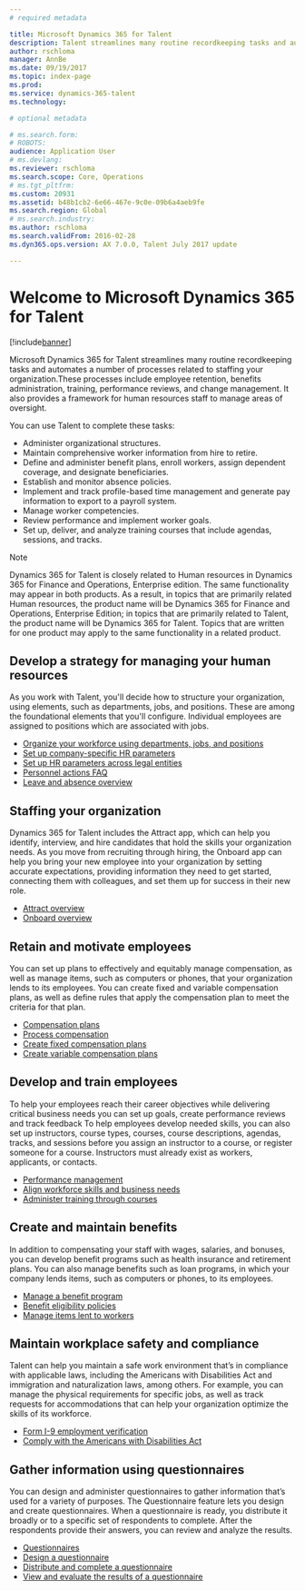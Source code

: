 ```yaml
---
# required metadata

title: Microsoft Dynamics 365 for Talent
description: Talent streamlines many routine recordkeeping tasks and automates a number of processes related to staffing your organization. These processes include employee retention, benefits administration, training, performance reviews, and change management.
author: rschloma
manager: AnnBe
ms.date: 09/19/2017
ms.topic: index-page
ms.prod: 
ms.service: dynamics-365-talent
ms.technology: 

# optional metadata

# ms.search.form: 
# ROBOTS: 
audience: Application User
# ms.devlang: 
ms.reviewer: rschloma
ms.search.scope: Core, Operations
# ms.tgt_pltfrm: 
ms.custom: 20931
ms.assetid: b48b1cb2-6e66-467e-9c0e-09b6a4aeb9fe
ms.search.region: Global
# ms.search.industry: 
ms.author: rschloma
ms.search.validFrom: 2016-02-28
ms.dyn365.ops.version: AX 7.0.0, Talent July 2017 update

---
```


# Welcome to Microsoft Dynamics 365 for Talent

[!include[banner](includes/banner.md)]

Microsoft Dynamics 365 for Talent streamlines many routine recordkeeping tasks and automates a number of processes related to staffing your organization.These processes include employee retention, benefits administration, training, performance reviews, and change management. It also provides a framework for human resources staff to manage areas of oversight.

You can use Talent to complete these tasks:

+ Administer organizational structures.
+ Maintain comprehensive worker information from hire to retire.
+ Define and administer benefit plans, enroll workers, assign dependent coverage, and designate beneficiaries.
+ Establish and monitor absence policies.
+ Implement and track profile-based time management and generate pay information to export to a payroll system.
+ Manage worker competencies.
+ Review performance and implement worker goals.
+ Set up, deliver, and analyze training courses that include agendas, sessions, and tracks.

> [!NOTE] 
> Dynamics 365 for Talent is closely related to Human resources in Dynamics 365 for Finance and Operations, Enterprise edition. The same functionality may appear in both products. As a result, in topics that are primarily related Human resources, the product name will be Dynamics 365 for Finance and Operations, Enterprise Edition; in topics that are primarily related to Talent, the product name will be Dynamics 365 for Talent. Topics that are written for one product may apply to the same functionality in a related product.

Develop a strategy for managing your human resources
---------------------------------------------------------

As you work with Talent, you'll decide how to structure your organization, using elements, such as departments, jobs, and positions. These are among the foundational elements that you'll configure. Individual employees are assigned to positions which are associated with jobs.

-   [Organize your workforce using departments, jobs, and positions](departments-jobs-positions.md)
-   [Set up company-specific HR parameters](set-up-company-specific-hr-parameters.md)
-   [Set up HR parameters across legal entities](set-up-hr-parameters-across-legal-entities.md) 
-   [Personnel actions FAQ](personnel-actions-faq.md)
-   [Leave and absence overview](leave-absence-overview.md)

## Staffing your organization

Dynamics 365 for Talent includes the Attract app, which can help you identify, interview, and hire candidates that hold the skills your organization needs. As you move from recruiting through hiring, the Onboard app can help you bring your new employee into your organization by setting accurate expectations, providing information they need to get started, connecting them with colleagues, and set them up for success in their new role.  

- [Attract overview](attract-overview.md)
- [Onboard overview](create-onboarding-experience.md)

## Retain and motivate employees

You can set up plans to effectively and equitably manage compensation, as well as manage items, such as computers or phones, that your organization lends to its employees. You can create fixed and variable compensation plans, as well as define rules that apply the compensation plan to meet the criteria for that plan.

-   [Compensation plans](compensation-plans.md)
-   [Process compensation](process-compensation.md)
-   [Create fixed compensation plans](create-fixed-compensation-plans.md)
-   [Create variable compensation plans](create-variable-compensation-plans.md)

## Develop and train employees

To help your employees reach their career objectives while delivering critical business needs you can set up goals, create performance reviews and track feedback To help employees develop needed skills, you can also set up instructors, course types, courses, course descriptions, agendas, tracks, and sessions before you assign an instructor to a course, or register someone for a course. Instructors must already exist as workers, applicants, or contacts.

-   [Performance management](performance-management-overview.md)
-   [Align workforce skills and business needs](skills.md)
-   [Administer training through courses](courses.md)

## Create and maintain benefits

In addition to compensating your staff with wages, salaries, and bonuses, you can develop benefit programs such as health insurance and retirement plans. You can also manage benefits such as loan programs, in which your company lends items, such as computers or phones, to its employees.

-   [Manage a benefit program](manage-benefit-program.md)
-   [Benefit eligibility policies](benefit-eligibility-policies.md)
-   [Manage items lent to workers](loan-items.md)

## Maintain workplace safety and compliance

Talent can help you maintain a safe work environment that’s in compliance with applicable laws, including the Americans with Disabilities Act and immigration and naturalization laws, among others. For example, you can manage the physical requirements for specific jobs, as well as track requests for accommodations that can help your organization optimize the skills of its workforce.

-   [Form I-9 employment verification](../fin-and-ops/hr/localizations/noam-usa-form-i-9-verification.md)
-   [Comply with the Americans with Disabilities Act](../fin-and-ops/hr/localizations/noam-usa-comply-ada.md)

## Gather information using questionnaires

You can design and administer questionnaires to gather information that’s used for a variety of purposes. The Questionnaire feature lets you design and create questionnaires. When a questionnaire is ready, you distribute it broadly or to a specific set of respondents to complete. After the respondents provide their answers, you can review and analyze the results.

-   [Questionnaires](questionnaires.md)
-   [Design a questionnaire](design-questionnaires.md)
-   [Distribute and complete a questionnaire](distribute-questionnaires.md)
-   [View and evaluate the results of a questionnaire](evaluate-questionnaire-results.md)
